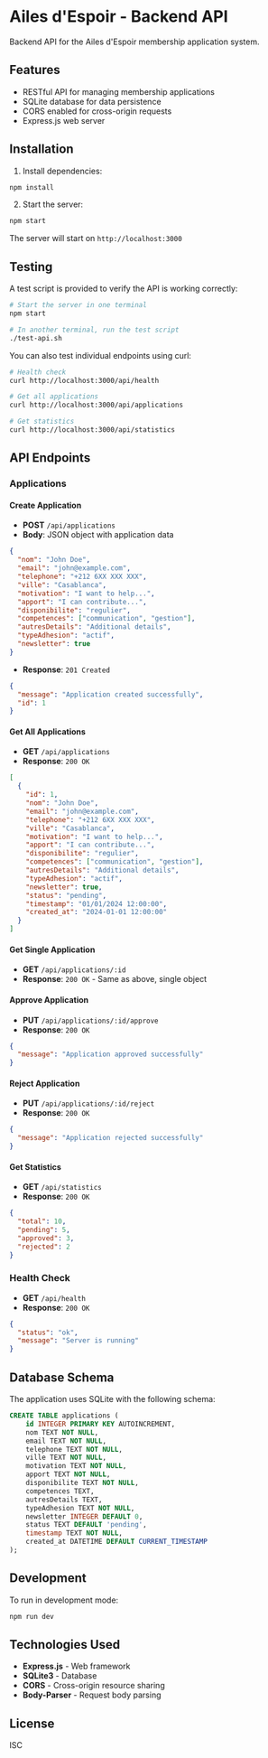 # Ailes d'Espoir - Backend API

Backend API for the Ailes d'Espoir membership application system.

## Features

- RESTful API for managing membership applications
- SQLite database for data persistence
- CORS enabled for cross-origin requests
- Express.js web server

## Installation

1. Install dependencies:
```bash
npm install
```

2. Start the server:
```bash
npm start
```

The server will start on `http://localhost:3000`

## Testing

A test script is provided to verify the API is working correctly:

```bash
# Start the server in one terminal
npm start

# In another terminal, run the test script
./test-api.sh
```

You can also test individual endpoints using curl:

```bash
# Health check
curl http://localhost:3000/api/health

# Get all applications
curl http://localhost:3000/api/applications

# Get statistics
curl http://localhost:3000/api/statistics
```

## API Endpoints

### Applications

#### Create Application
- **POST** `/api/applications`
- **Body**: JSON object with application data
```json
{
  "nom": "John Doe",
  "email": "john@example.com",
  "telephone": "+212 6XX XXX XXX",
  "ville": "Casablanca",
  "motivation": "I want to help...",
  "apport": "I can contribute...",
  "disponibilite": "regulier",
  "competences": ["communication", "gestion"],
  "autresDetails": "Additional details",
  "typeAdhesion": "actif",
  "newsletter": true
}
```
- **Response**: `201 Created`
```json
{
  "message": "Application created successfully",
  "id": 1
}
```

#### Get All Applications
- **GET** `/api/applications`
- **Response**: `200 OK`
```json
[
  {
    "id": 1,
    "nom": "John Doe",
    "email": "john@example.com",
    "telephone": "+212 6XX XXX XXX",
    "ville": "Casablanca",
    "motivation": "I want to help...",
    "apport": "I can contribute...",
    "disponibilite": "regulier",
    "competences": ["communication", "gestion"],
    "autresDetails": "Additional details",
    "typeAdhesion": "actif",
    "newsletter": true,
    "status": "pending",
    "timestamp": "01/01/2024 12:00:00",
    "created_at": "2024-01-01 12:00:00"
  }
]
```

#### Get Single Application
- **GET** `/api/applications/:id`
- **Response**: `200 OK` - Same as above, single object

#### Approve Application
- **PUT** `/api/applications/:id/approve`
- **Response**: `200 OK`
```json
{
  "message": "Application approved successfully"
}
```

#### Reject Application
- **PUT** `/api/applications/:id/reject`
- **Response**: `200 OK`
```json
{
  "message": "Application rejected successfully"
}
```

#### Get Statistics
- **GET** `/api/statistics`
- **Response**: `200 OK`
```json
{
  "total": 10,
  "pending": 5,
  "approved": 3,
  "rejected": 2
}
```

### Health Check
- **GET** `/api/health`
- **Response**: `200 OK`
```json
{
  "status": "ok",
  "message": "Server is running"
}
```

## Database Schema

The application uses SQLite with the following schema:

```sql
CREATE TABLE applications (
    id INTEGER PRIMARY KEY AUTOINCREMENT,
    nom TEXT NOT NULL,
    email TEXT NOT NULL,
    telephone TEXT NOT NULL,
    ville TEXT NOT NULL,
    motivation TEXT NOT NULL,
    apport TEXT NOT NULL,
    disponibilite TEXT NOT NULL,
    competences TEXT,
    autresDetails TEXT,
    typeAdhesion TEXT NOT NULL,
    newsletter INTEGER DEFAULT 0,
    status TEXT DEFAULT 'pending',
    timestamp TEXT NOT NULL,
    created_at DATETIME DEFAULT CURRENT_TIMESTAMP
);
```

## Development

To run in development mode:
```bash
npm run dev
```

## Technologies Used

- **Express.js** - Web framework
- **SQLite3** - Database
- **CORS** - Cross-origin resource sharing
- **Body-Parser** - Request body parsing

## License

ISC
